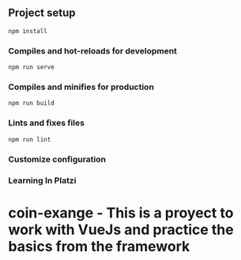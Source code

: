 ## Project setup
```
npm install
```

### Compiles and hot-reloads for development
```
npm run serve
```

### Compiles and minifies for production
```
npm run build
```

### Lints and fixes files
```
npm run lint
```

### Customize configuration

### Learning In Platzi ###

# coin-exange - This is a proyect to work with VueJs and practice the basics from the framework
